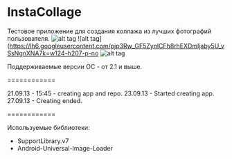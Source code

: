 InstaCollage
============

Тестовое приложение для создания коллажа из лучших фотографий пользователя.
![alt tag](https://lh4.googleusercontent.com/AeZEqbOckoGAQC_Ssm31ckz6YP3_j5X2OulUGXlcKDo=w124-h207-p-no)
![alt tag](https://lh6.googleusercontent.com/pjp3Rw_GF5ZynlCFh8rhEXDmIjaby5U_vSsNgnXNA7k=w124-h207-p-no
![alt tag](https://lh4.googleusercontent.com/kIb56C8rRD42fXcRMARJ2vVg2BcUliXnDRUywGZ9vgE=w124-h207-p-no)

Поддерживаемые версии ОС - от 2.1 и выше.

============

21.09.13 - 15:45 - creating app and repo.
23.09.13 - Started creating app.
27.09.13 - Creating ended.

============

Используемые библиотеки:
 - SupportLibrary.v7
 - Android-Universal-Image-Loader
